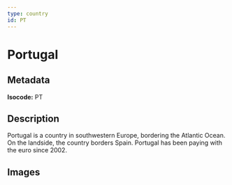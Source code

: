 ```yaml
---
type: country
id: PT
---
```


# Portugal

## Metadata

**Isocode:** PT

## Description

Portugal is a country in southwestern Europe, bordering the Atlantic Ocean. On the landside, the country borders Spain. Portugal has been paying with the euro since 2002.

## Images

